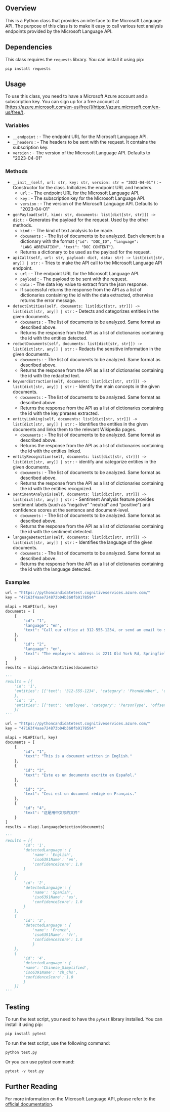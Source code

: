 ## Overview

This is a Python class that provides an interface to the Microsoft Language API. The purpose of this class is to make it easy to call various text analysis endpoints provided by the Microsoft Language API.

## Dependencies

This class requires the `requests` library. You can install it using pip:

```commandline
pip install requests
```

## Usage

To use this class, you need to have a Microsoft Azure account and a subscription key. You can sign up for a free account at [https://azure.microsoft.com/en-us/free/](https://azure.microsoft.com/en-us/free/).

### Variables

- `__endpoint` : - The endpoint URL for the Microsoft Language API.
- `__headers`  : - The headers to be sent with the request. It contains the subscription key.
- `version`    : - The version of the Microsoft Language API. Defaults to "2023-04-01"

### Methods

- `__init__(self, url: str, key: str, version: str = "2023-04-01")` : - Constructor for the class. Initializes the endpoint URL and headers.
    - `url` : - The endpoint URL for the Microsoft Language API.
    - `key` : - The subscription key for the Microsoft Language API.
    - `version` : - The version of the Microsoft Language API. Defaults to "2023-04-01"
- `genPayload(self, kind: str, documents: list[dict[str, str]]) -> dict` : - Generates the payload for the request. Used by the other methods.
    - `kind` : - The kind of text analysis to be made.
    - `documents` : - The list of documents to be analyzed. Each element is a dictionary with the format `{"id": "DOC_ID", "language": "LANG_ABREVATION", "text": "DOC CONTENT"}`.
    - Returns a dictionary to be used as the payload for the request.
- `apiCall(self, url: str, payload: dict, data: str) -> list[dict[str, any]] | str` : - Tries to make the API call to the Microsoft Language API endpoint.
    - `url` : - The endpoint URL for the Microsoft Language API.
    - `payload` : - The payload to be sent with the request.
    - `data` : - The data key value to extract from the json response.
    - If successful returns the response from the API as a list of dictionaries containing the id with the data extracted, otherwise returns the error message.
- `detectEntities(self, documents: list[dict[str, str]]) -> list[dict[str, any]] | str` : - Detects and categorizes entities in the given documents.
    - `documents` : - The list of documents to be analyzed. Same format as described above.
    - Returns the response from the API as a list of dictionaries containing the id with the entities detected.
- `redactDocuments(self, documents: list[dict[str, str]]) -> list[dict[str, any]] | str` : - Redacts the sensitive information in the given documents.
    - `documents` : - The list of documents to be analyzed. Same format as described above.
    - Returns the response from the API as a list of dictionaries containing the id with the redacted text.
- `keywordExtraction(self, documents: list[dict[str, str]]) -> list[dict[str, any]] | str` : - Identify the main concepts in the given documents.
    - `documents` : - The list of documents to be analyzed. Same format as described above.
    - Returns the response from the API as a list of dictionaries containing the id with the key phrases extracted.
- `entityLinking(self, documents: list[dict[str, str]]) -> list[dict[str, any]] | str` : - Identifies the entities in the given documents and links them to the relevant Wikipedia pages.
    - `documents` : - The list of documents to be analyzed. Same format as described above.
    - Returns the response from the API as a list of dictionaries containing the id with the entities linked.
- `entityRecognition(self, documents: list[dict[str, str]]) -> list[dict[str, any]] | str` : - identify and categorize entities in the given documents.
    - `documents` : - The list of documents to be analyzed. Same format as described above.
    - Returns the response from the API as a list of dictionaries containing the id with the entities recognized.
- `sentimentAnalysis(self, documents: list[dict[str, str]]) -> list[dict[str, any]] | str` : - Sentiment Analysis feature provides sentiment labels (such as "negative" "neutral" and "positive") and confidence scores at the sentence and document-level.
    - `documents` : - The list of documents to be analyzed. Same format as described above.
    - Returns the response from the API as a list of dictionaries containing the id with the sentiment detected.
- `languageDetection(self, documents: list[dict[str, str]]) -> list[dict[str, any]] | str` : - Identifies the language of the given documents.
    - `documents` : - The list of documents to be analyzed. Same format as described above.
    - Returns the response from the API as a list of dictionaries containing the id with the language detected.

### Examples

```python
url = "https://pythoncandidatetest.cognitiveservices.azure.com/"
key = "47163f4aae724873b04b360fb9178594"

mlapi = MLAPI(url, key)
documents = [
    {
        "id": "1",
        "language": "en",
        "text": "Call our office at 312-555-1234, or send an email to support@contoso.com"
    },
    {
        "id": "2",
        "language": "en",
        "text": "The employee's address is 2211 Old York Rd, Springfield, IL 62704"
    }
]
results = mlapi.detectEntities(documents)

'''
results = [{
    'id': '1', 
    'entities': [{'text': '312-555-1234', 'category': 'PhoneNumber', 'offset': 19, 'length': 12, 'confidenceScore': 0.8}, {'text': 'support@contoso.com', 'category': 'Email', 'offset': 53, 'length': 19, 'confidenceScore': 0.8}]
    },
    'id': '2', 
    'entities': [{'text': 'employee', 'category': 'PersonType', 'offset': 4, 'length': 8, 'confidenceScore': 0.88}, {'text': '2211 Old York Rd, Springfield, IL 62704', 'category': 'Address', 'offset': 26, 'length': 39, 'confidenceScore': 1.0}]
    }]
'''
```

```python
url = "https://pythoncandidatetest.cognitiveservices.azure.com/"
key = "47163f4aae724873b04b360fb9178594"

mlapi = MLAPI(url, key)
documents = [
    {
        "id": "1",
        "text": "This is a document written in English."
    },
    {
        "id": "2",
        "text": "Este es un documento escrito en Español."
    },
    {
        "id": "3",
        "text": "Ceci est un document rédigé en Français."
    },
    {
        "id": "4",
        "text": "这是用中文写的文件"
    }
]
results = mlapi.languageDetection(documents)

'''
results = [{
        'id': '1', 
        'detectedLanguage': {
            'name': 'English', 
            'iso6391Name': 'en', 
            'confidenceScore': 1.0
        }
    }, 
    {
        'id': '2', 
        'detectedLanguage': {
            'name': 'Spanish', 
            'iso6391Name': 'es', 
            'confidenceScore': 1.0
        }
    }, 
    {
        'id': '3', 
        'detectedLanguage': {
            'name': 'French', 
            'iso6391Name': 'fr', 
            'confidenceScore': 1.0
            }
    }, 
    {
        'id': '4', 
        'detectedLanguage': {
        'name': 'Chinese_Simplified', 
        'iso6391Name': 'zh_chs', 
        'confidenceScore': 1.0
        }
    }]
'''
```

## Testing

To run the test script, you need to have the `pytest` library installed. You can install it using pip:

```commandline
pip install pytest
```

To run the test script, use the following command:

```commandline
python test.py
```

Or you can use pytest command:

```commandline
pytest -v test.py
```

## Further Reading

For more information on the Microsoft Language API, please refer to the [official documentation](https://learn.microsoft.com/en-us/azure/ai-services/language-service/).
